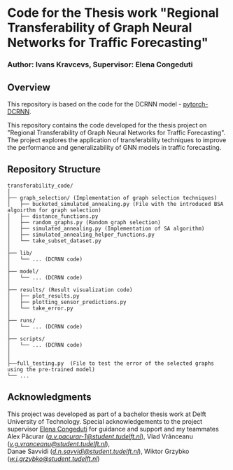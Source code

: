 
# Code for the Thesis work "Regional Transferability of Graph Neural Networks for Traffic Forecasting"

### Author: Ivans Kravcevs, Supervisor: Elena Congeduti

## Overview

This repository is based on the code for the DCRNN model - [pytorch-DCRNN](https://github.com/xlwang233/pytorch-DCRNN).

This repository contains the code developed for the thesis project on "Regional Transferability of Graph Neural Networks for Traffic Forecasting". The project explores the application of transferability techniques to improve the performance and generalizability of GNN models in traffic forecasting.

## Repository Structure

```
transferability_code/
│
├── graph_selection/ (Implementation of graph selection techniques)
│   ├── bucketed_simulated_annealing.py (File with the introduced BSA algoirthm for graph selection)
│   ├── distance_functions.py 
│   ├── random_graphs.py (Random graph selection)
│   ├── simulated_annealing.py (Implementation of SA algorithm)
│   ├── simulated_annealing_helper_functions.py
│   └── take_subset_dataset.py
│
├── lib/
│   └── ... (DCRNN code)
│
├── model/
│   └── ... (DCRNN code)
│
├── results/ (Result visualization code)
│   ├── plot_results.py
│   ├── plotting_sensor_predictions.py
│   └── take_error.py
│
├── runs/
│   └── ... (DCRNN code)
│
├── scripts/
│   └── ... (DCRNN code)
│
│
├──full_testing.py  (File to test the error of the selected graphs using the pre-trained model)
└── ...
```

## Acknowledgments

This project was developed as part of a bachelor thesis work at Delft University of Technology. Special acknowledgements to the project supervisor [Elena Congeduti](https://www.tudelft.nl/ewi/over-de-faculteit/afdelingen/intelligent-systems/interactive-intelligence/people/current-group-members/elena-congeduti) for guidance and support and my teammates 
Alex Păcurar	(*a.v.pacurar-1@student.tudelft.nl*), 
Vlad Vrânceanu	(*v.g.vranceanu@student.tudelft.nl*),	
Danae Savvidi	(*d.n.savvidi@student.tudelft.nl*),
Wiktor Grzybko	(*w.j.grzybko@student.tudelft.nl*)